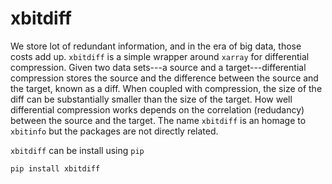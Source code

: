 # xbitdiff

We store lot of redundant information, and in the era of big data, those costs add up.
`xbitdiff` is a simple wrapper around `xarray` for differential compression.
Given two data sets---a source and a target---differential compression stores the source and the difference 
between the source and the target, known as a diff.
When coupled with compression, the size of the diff can be substantially smaller than the size of the target.
How well differential compression works depends on the correlation (redudancy) between the source and the target.
The name `xbitdiff` is an homage to `xbitinfo` but the packages are not directly related.

`xbitdiff` can be install using `pip`
```sh
pip install xbitdiff
```
